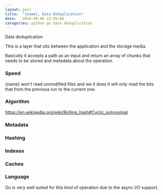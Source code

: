 ```yaml
---
layout: post
title:  "{name}, Data Deduplication"
date:   2016-09-06 12:30:00
categories: python go data deduplication
---
```


Data deduplication

This is a layer that sits between the application and the storage media.

Basically it accepts a path as an input and return an array of chunks that needs
to be stored and metadata about the operation.


### Speed

{name} won't read unmodified files and we it does it will only read the bits that
from the previous run to the current one.


### Algorithm

https://en.wikipedia.org/wiki/Rolling_hash#Cyclic_polynomial


### Metadata


### Hashing


### Indexes


### Caches


### Language

Go is very well suited for this kind of operation due to the async I/O support.
